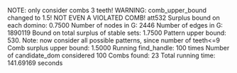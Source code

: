 NOTE: only consider combs 3 teeth! 
WARNING: comb_upper_bound changed to 1.5! NOT EVEN A VIOLATED COMB! 
att532
Surplus bound on each domino: 0.7500 
Number of nodes in G: 2446 
Number of edges in G: 1890119 
Bound on total surplus of stable sets: 1.7500 
Pattern upper bound: 530. Note: now consider all possible patterns, since number of teeth<=9
Comb surplus upper bound: 1.5000 
Running find_handle: 100 times 
Number of candidate_dom considered 100 
Combs found: 23 
Total running time: 141.69169 seconds